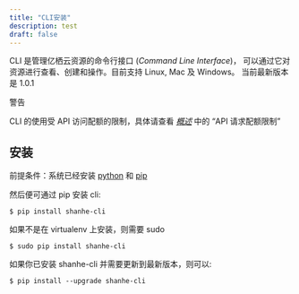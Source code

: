 ```yaml
---
title: "CLI安装"
description: test
draft: false
---
```




CLI 是管理亿栖云资源的命令行接口 (_Command Line Interface_)， 可以通过它对资源进行查看、创建和操作。目前支持 Linux, Mac 及 Windows。 当前最新版本是 1.0.1

警告

CLI 的使用受 API 访问配额的限制，具体请查看 [_概述_](../../../api/overview/) 中的 “API 请求配额限制”

## 安装

前提条件：系统已经安装 [python](https://www.python.org/downloads/) 和 [pip](https://pip.pypa.io/en/latest/installing.html)

然后便可通过 pip 安装 cli:

```
$ pip install shanhe-cli
```

如果不是在 virtualenv 上安装，则需要 sudo

```
$ sudo pip install shanhe-cli
```

如果你已安装 shanhe-cli 并需要更新到最新版本，则可以:

```
$ pip install --upgrade shanhe-cli
```

